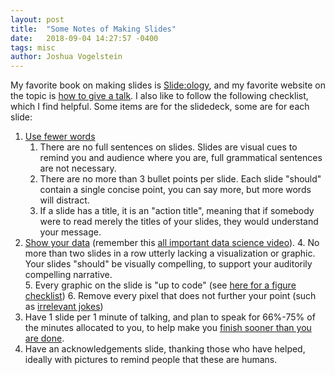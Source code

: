 ```yaml
---
layout: post
title:  "Some Notes of Making Slides"
date:   2018-09-04 14:27:57 -0400
tags: misc
author: Joshua Vogelstein
---
```


My favorite book on making slides is [Slide:ology](https://www.amazon.com/slide-ology-Science-Creating-Presentations/dp/0596522347), and my favorite website on the topic is [how to give a talk](http://www.howtogiveatalk.com/).  I also like to follow the following checklist, which I find helpful. Some items are for the slidedeck, some are for each slide:


1. [Use fewer words](http://www.howtogiveatalk.com/blog/principle-1-dont-put-words-on-slides)
    1. There are no full sentences on slides.  Slides are visual cues to remind you and audience where you are, full grammatical sentences are not necessary.
    2. There are no more than 3 bullet points per slide.  Each slide "should" contain a single concise point, you can say more, but more words will distract.
    3. If a slide has a title, it is an "action title", meaning that if somebody were to read merely the titles of your slides, they would understand your message.
2. [Show your data](http://www.howtogiveatalk.com/blog/principle-3-show-your-data) (remember this [all important data science video](https://www.youtube.com/watch?v=EF8GhC-T_Mo)).
    4. No more than two slides in a row utterly lacking a visualization or graphic.  Your slides "should" be visually compelling, to support your auditorily compelling narrative.  
    5. Every graphic on the slide is "up to code" (see [here for a figure checklist](https://github.com/neurodata/checklists/blob/7014b4c819ddafa6a25e3cdfa2de5cec4586315f/figures.md))
    6. Remove every pixel that does not further your point (such as [irrelevant jokes](http://www.howtogiveatalk.com/blog/principle-4-dont-tell-jokes-but-dont-avoid-humor))
3. Have 1 slide per 1 minute of talking, and plan to speak for 66%-75% of the minutes allocated to you, to help make you [finish sooner than you are done](http://www.howtogiveatalk.com/blog/principle-8-finish-when-you-are-done-preferably-sooner).
6. Have an acknowledgements slide, thanking those who have helped, ideally with pictures to remind people that these are humans.
